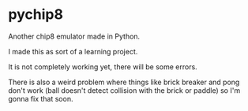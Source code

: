 # pychip8

Another chip8 emulator made in Python.

I made this as sort of a learning project.

It is not completely working yet, there will be some errors.

There is also a weird problem where things like brick breaker and pong don't work (ball doesn't detect collision with the brick or paddle) so I'm gonna fix that soon.